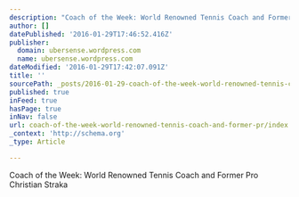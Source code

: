 ```yaml
---
description: "Coach of the Week: World Renowned Tennis Coach and Former Pro Christian\_Straka"
author: []
datePublished: '2016-01-29T17:46:52.416Z'
publisher:
  domain: ubersense.wordpress.com
  name: ubersense.wordpress.com
dateModified: '2016-01-29T17:42:07.091Z'
title: ''
sourcePath: _posts/2016-01-29-coach-of-the-week-world-renowned-tennis-coach-and-former-pr.md
published: true
inFeed: true
hasPage: true
inNav: false
url: coach-of-the-week-world-renowned-tennis-coach-and-former-pr/index.html
_context: 'http://schema.org'
_type: Article

---
```

Coach of the Week: World Renowned Tennis Coach and Former Pro Christian Straka
